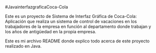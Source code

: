 #JavainterfazgraficaCoca-Cola

Este es un proyecto de Sistema de Interfaz Gráfica de Coca-Cola: 
Aplicación que realiza un sistema de control de vacaciones en los trabajadores de la empresa en función al departamento donde trabajan
y los años de antigüedad en la propia empresa.

Este es mi archivo README donde explico todo acerca de este proyecto realizado en Java.
